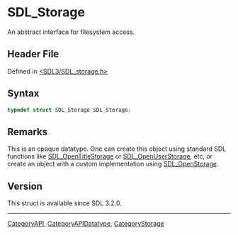 # SDL_Storage

An abstract interface for filesystem access.

## Header File

Defined in [<SDL3/SDL_storage.h>](https://github.com/libsdl-org/SDL/blob/main/include/SDL3/SDL_storage.h)

## Syntax

```c
typedef struct SDL_Storage SDL_Storage;
```

## Remarks

This is an opaque datatype. One can create this object using standard SDL
functions like [SDL_OpenTitleStorage](SDL_OpenTitleStorage) or
[SDL_OpenUserStorage](SDL_OpenUserStorage), etc, or create an object with a
custom implementation using [SDL_OpenStorage](SDL_OpenStorage).

## Version

This struct is available since SDL 3.2.0.

----
[CategoryAPI](CategoryAPI), [CategoryAPIDatatype](CategoryAPIDatatype), [CategoryStorage](CategoryStorage)

